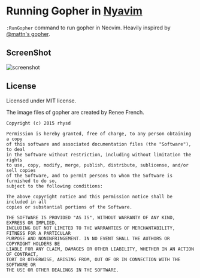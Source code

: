 Running Gopher in [Nyavim](https://github.com/rhysd/NyaoVim)
============================================================

`:RunGopher` command to run gopher in Neovim.  Heavily inspired by [@mattn's gopher](https://github.com/mattn/gopher).

## ScreenShot

![screenshot](https://raw.githubusercontent.com/rhysd/ss/master/nyaovim-running-gopher/running-gopher.gif)

## License

Licensed under MIT license.

The image files of gopher are created by Renee French.

```
Copyright (c) 2015 rhysd

Permission is hereby granted, free of charge, to any person obtaining a copy
of this software and associated documentation files (the "Software"), to deal
in the Software without restriction, including without limitation the rights
to use, copy, modify, merge, publish, distribute, sublicense, and/or sell copies
of the Software, and to permit persons to whom the Software is furnished to do so,
subject to the following conditions:

The above copyright notice and this permission notice shall be included in all
copies or substantial portions of the Software.

THE SOFTWARE IS PROVIDED "AS IS", WITHOUT WARRANTY OF ANY KIND, EXPRESS OR IMPLIED,
INCLUDING BUT NOT LIMITED TO THE WARRANTIES OF MERCHANTABILITY, FITNESS FOR A PARTICULAR
PURPOSE AND NONINFRINGEMENT. IN NO EVENT SHALL THE AUTHORS OR COPYRIGHT HOLDERS BE
LIABLE FOR ANY CLAIM, DAMAGES OR OTHER LIABILITY, WHETHER IN AN ACTION OF CONTRACT,
TORT OR OTHERWISE, ARISING FROM, OUT OF OR IN CONNECTION WITH THE SOFTWARE OR
THE USE OR OTHER DEALINGS IN THE SOFTWARE.
```

